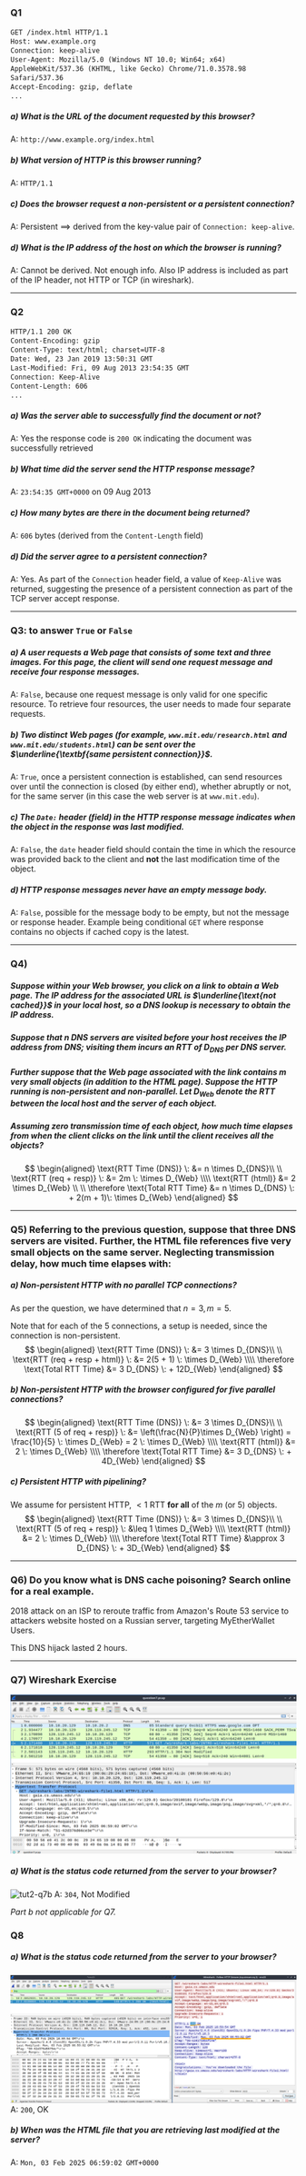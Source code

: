 ### Q1
```
GET /index.html HTTP/1.1
Host: www.example.org
Connection: keep-alive 
User-Agent: Mozilla/5.0 (Windows NT 10.0; Win64; x64) AppleWebKit/537.36 (KHTML, like Gecko) Chrome/71.0.3578.98 Safari/537.36
Accept-Encoding: gzip, deflate
...
```
##### a) What is the URL of the document requested by this browser?
A: `http://www.example.org/index.html`

##### b) What version of HTTP is this browser running?
A: `HTTP/1.1`

##### c) Does the browser request a non-persistent or a persistent connection?
A: Persistent $\implies$ derived from the key-value pair of `Connection: keep-alive`.

##### d) What is the IP address of the host on which the browser is running?
A: Cannot be derived. Not enough info. Also IP address is included as part of the IP header, not HTTP or TCP (in wireshark).

---
### Q2
```
HTTP/1.1 200 OK
Content-Encoding: gzip 
Content-Type: text/html; charset=UTF-8
Date: Wed, 23 Jan 2019 13:50:31 GMT
Last-Modified: Fri, 09 Aug 2013 23:54:35 GMT
Connection: Keep-Alive
Content-Length: 606
...
```

##### a) Was the server able to successfully find the document or not?
A: Yes the response code is `200 OK` indicating the document was successfully retrieved

##### b) What time did the server send the HTTP response message?
A: `23:54:35 GMT+0000` on 09 Aug 2013

##### c) How many bytes are there in the document being returned?
A: `606` bytes (derived from the `Content-Length` field)

##### d) Did the server agree to a persistent connection?
A: Yes. As part of the `Connection` header field, a value of `Keep-Alive` was returned, suggesting the presence of a persistent connection as part of the TCP server accept response.

---
### Q3: to answer `True` or `False`
##### a) A user requests a Web page that consists of some text and three images. For this page, the client will send one request message and receive four response messages. 
A: `False`, because one request message is only valid for one specific resource. To retrieve four resources, the user needs to made four separate requests.

##### b) Two distinct Web pages (for example, `www.mit.edu/research.html` and `www.mit.edu/students.html`) can be sent over the $\underline{\textbf{same persistent connection}}$.
A: `True`, once a persistent connection is established, can send resources over until the connection is closed (by either end), whether abruptly or not, for the same server (in this case the web server is at `www.mit.edu`).
##### c) The `Date:` header (field) in the HTTP response message indicates when the object in the response was last modified.
A: `False`, the `date` header field should contain the time in which the resource was provided back to the client and **not** the last modification time of the object.

##### d) HTTP response messages never have an empty message body.
A: `False`, possible for the message body to be empty, but not the message or response header. Example being conditional `GET` where response contains no objects if cached copy is the latest.

---
### Q4) 
##### Suppose within your Web browser, you click on a link to obtain a Web page. The IP address for the associated URL is $\underline{\text{not cached}}$ in your local host, so a DNS lookup is necessary to obtain the IP address.

##### Suppose that $n$ DNS servers are visited before your host receives the IP address from DNS; visiting them incurs an RTT of $D_{DNS}$ per DNS server.

##### Further suppose that the Web page associated with the link contains $m$ very small objects (in addition to the HTML page). Suppose the HTTP running is non-persistent and non-parallel. Let $D_{Web}$ denote the RTT between the local host and the server of each object.

##### Assuming zero transmission time of each object, how much time elapses from when the client clicks on the link until the client receives all the objects?

$$
\begin{aligned}
\text{RTT Time (DNS)} \: &=  n \times D_{DNS}\\ \\
\text{RTT (req + resp)} \: &= 2m \: \times D_{Web}  \\\\
\text{RTT (html)} &= 2 \times D_{Web} \\ \\
\therefore \text{Total RTT Time} &= n \times D_{DNS}  \: + 2(m  + 1)\: \times D_{Web}
\end{aligned}
$$

---
### Q5) Referring to the previous question, suppose that three DNS servers are visited. Further, the HTML file references five very small objects on the same server. Neglecting transmission delay, how much time elapses with:

##### a) Non-persistent HTTP with no parallel TCP connections?
As per the question, we have determined that $n = 3, m = 5$.

Note that for each of the $5$ connections, a setup is needed, since the connection is non-persistent.
$$
\begin{aligned}
\text{RTT Time (DNS)} \: &=  3 \times D_{DNS}\\ \\
\text{RTT (req + resp + html)} \: &= 2(5 + 1) \: \times D_{Web}  \\\\
\therefore \text{Total RTT Time} &= 3 D_{DNS}  \: + 12D_{Web}
\end{aligned}
$$
##### b) Non-persistent HTTP with the browser configured for five parallel connections?
$$
\begin{aligned}
\text{RTT Time (DNS)} \: &=  3 \times D_{DNS}\\ \\
\text{RTT (5 of req + resp)} \: &= \left(\frac{N}{P}\times D_{Web} \right) = \frac{10}{5} \: \times D_{Web} = 2 \: \times D_{Web} \\\\
\text{RTT (html)} &= 2 \: \times D_{Web} \\\\
\therefore \text{Total RTT Time} &= 3 D_{DNS}  \: + 4D_{Web}
\end{aligned}
$$

##### c) Persistent HTTP with pipelining?
We assume for persistent HTTP, $\lt 1$ RTT **for all** of the $m$ (or 5) objects.
$$
\begin{aligned}
\text{RTT Time (DNS)} \: &=  3 \times D_{DNS}\\ \\
\text{RTT (5 of req + resp)} \: &\leq 1 \times D_{Web} \\\\
\text{RTT (html)} &= 2 \: \times D_{Web} \\\\
\therefore \text{Total RTT Time} &\approx 3 D_{DNS}  \: + 3D_{Web}
\end{aligned}
$$

---
### Q6) Do you know what is DNS cache poisoning? Search online for a real example.
2018 attack on an ISP to reroute traffic from Amazon's Route 53 service to attackers website hosted on a Russian server, targeting MyEtherWallet Users.

This DNS hijack lasted 2 hours.

---
### Q7) Wireshark Exercise
![tut2-q7a](../assets/tut2-q7a.png)
##### a) What is the status code returned from the server to your browser?
![tut2-q7b](tut2-q7b.png)
A: `304`, Not Modified

*Part b not applicable for Q7.*
### Q8

##### a) What is the status code returned from the server to your browser?
![tut2-q8](../assets/tut2-q8.png)
A: `200`, OK

##### b) When was the HTML file that you are retrieving last modified at the server?
A: `Mon, 03 Feb 2025 06:59:02 GMT+0000`